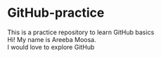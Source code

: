 # GitHub-practice
This is a practice repository to learn GitHub basics <br>
Hi! My name is Areeba Moosa.<br>
I would love to explore GitHub<br>
